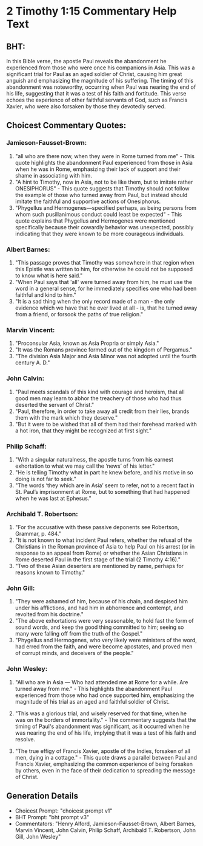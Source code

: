 # 2 Timothy 1:15 Commentary Help Text

## BHT:
In this Bible verse, the apostle Paul reveals the abandonment he experienced from those who were once his companions in Asia. This was a significant trial for Paul as an aged soldier of Christ, causing him great anguish and emphasizing the magnitude of his suffering. The timing of this abandonment was noteworthy, occurring when Paul was nearing the end of his life, suggesting that it was a test of his faith and fortitude. This verse echoes the experience of other faithful servants of God, such as Francis Xavier, who were also forsaken by those they devotedly served.

## Choicest Commentary Quotes:
### Jamieson-Fausset-Brown:
1. "all who are there now, when they were in Rome turned from me" - This quote highlights the abandonment Paul experienced from those in Asia when he was in Rome, emphasizing their lack of support and their shame in associating with him.
2. "A hint to Timothy, now in Asia, not to be like them, but to imitate rather ONESIPHORUS" - This quote suggests that Timothy should not follow the example of those who turned away from Paul, but instead should imitate the faithful and supportive actions of Onesiphorus.
3. "Phygellus and Hermogenes—specified perhaps, as being persons from whom such pusillanimous conduct could least be expected" - This quote explains that Phygellus and Hermogenes were mentioned specifically because their cowardly behavior was unexpected, possibly indicating that they were known to be more courageous individuals.

### Albert Barnes:
1. "This passage proves that Timothy was somewhere in that region when this Epistle was written to him, for otherwise he could not be supposed to know what is here said."
2. "When Paul says that 'all' were turned away from him, he must use the word in a general sense, for he immediately specifies one who had been faithful and kind to him."
3. "It is a sad thing when the only record made of a man - the only evidence which we have that he ever lived at all - is, that he turned away from a friend, or forsook the paths of true religion."

### Marvin Vincent:
1. "Proconsular Asia, known as Asia Propria or simply Asia."
2. "It was the Romans province formed out of the kingdom of Pergamus."
3. "The division Asia Major and Asia Minor was not adopted until the fourth century A. D."

### John Calvin:
1. "Paul meets scandals of this kind with courage and heroism, that all good men may learn to abhor the treachery of those who had thus deserted the servant of Christ."
2. "Paul, therefore, in order to take away all credit from their lies, brands them with the mark which they deserve."
3. "But it were to be wished that all of them had their forehead marked with a hot iron, that they might be recognized at first sight."

### Philip Schaff:
1. "With a singular naturalness, the apostle turns from his earnest exhortation to what we may call the ‘news’ of his letter."
2. "He is telling Timothy what in part he knew before, and his motive in so doing is not far to seek."
3. "The words ‘they which are in Asia’ seem to refer, not to a recent fact in St. Paul’s imprisonment at Rome, but to something that had happened when he was last at Ephesus."

### Archibald T. Robertson:
1. "For the accusative with these passive deponents see Robertson, Grammar, p. 484."
2. "It is not known to what incident Paul refers, whether the refusal of the Christians in the Roman province of Asia to help Paul on his arrest (or in response to an appeal from Rome) or whether the Asian Christians in Rome deserted Paul in the first stage of the trial (2 Timothy 4:16)."
3. "Two of these Asian deserters are mentioned by name, perhaps for reasons known to Timothy."

### John Gill:
1. "They were ashamed of him, because of his chain, and despised him under his afflictions, and had him in abhorrence and contempt, and revolted from his doctrine."
2. "The above exhortations were very seasonable, to hold fast the form of sound words, and keep the good thing committed to him; seeing so many were falling off from the truth of the Gospel."
3. "Phygellus and Hermogenes, who very likely were ministers of the word, had erred from the faith, and were become apostates, and proved men of corrupt minds, and deceivers of the people."

### John Wesley:
1. "All who are in Asia — Who had attended me at Rome for a while. Are turned away from me." - This highlights the abandonment Paul experienced from those who had once supported him, emphasizing the magnitude of his trial as an aged and faithful soldier of Christ.

2. "This was a glorious trial, and wisely reserved for that time, when he was on the borders of immortality." - The commentary suggests that the timing of Paul's abandonment was significant, as it occurred when he was nearing the end of his life, implying that it was a test of his faith and resolve.

3. "The true effigy of Francis Xavier, apostle of the Indies, forsaken of all men, dying in a cottage." - This quote draws a parallel between Paul and Francis Xavier, emphasizing the common experience of being forsaken by others, even in the face of their dedication to spreading the message of Christ.


## Generation Details
- Choicest Prompt: "choicest prompt v1"
- BHT Prompt: "bht prompt v3"
- Commentators: "Henry Alford, Jamieson-Fausset-Brown, Albert Barnes, Marvin Vincent, John Calvin, Philip Schaff, Archibald T. Robertson, John Gill, John Wesley"
